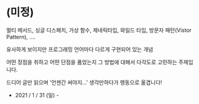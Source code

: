 # (미정)

멀티 메서드, 싱글 디스패치, 가상 함수, 제네릭타입, 와일드 타입, 방문자 패턴(Vistor Pattern), ....

유사하게 보이지만 프로그래밍 언어마다 다르게 구현되어 있는 개념

어떤 장점을 취하고 어떤 단점을 품었는지 그 방법에 대해서 다각도로 고민하는 주제입니다.

드디어 글만 읽으며 '언젠간 써야지...' 생각만하다가 행동으로 옮겹니다!

- 2021 / 1 / 31 (일) - 